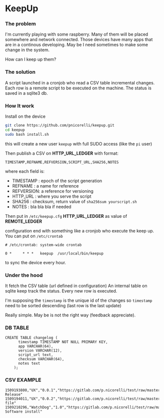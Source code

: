 # KeepUp

### The problem

I'm currently playing with some raspberry. Many of them will be placed somewhere and network connected.
Those devices have many apps that are in a continous developing. May be I need sometimes to make some change in the system.

How can I keep up them?

### The solution

A script launched in a cronjob who read a CSV table incremental changes. Each row is a remote script to be executed on the machine. The status is saved in a sqlite3 db.

### How It work

Install on the device
```bash
git clone https://github.com/pnicorelli/keepup.git
cd keepup
sudo bash install.sh
```

this will create a new user `keepup` with full SUDO access (like the `pi` user)

Then publish a CSV on **HTTP_URL_LEDGER** with format:

```
TIMESTAMP,REFNAME,REFVERSION,SCRIPT_URL,SHA256,NOTES
```

where each field is:

  - TIMESTAMP : epoch of the script generation
  - REFNAME   : a name for reference
  - REFVERSION: a reference for versioning
  - HTTP_URL  : where you serve the script
  - SHA256    : checksum, return value of `sha256sum yourscript.sh`
  - NOTES     : bla bla bla if needed

Then put in `/etc/keepup.cfg` **HTTP_URL_LEDGER** as value of **REMOTE_LEDGER**

configuration end with something like a cronjob who execute the keep up. You can put on `/etc/crontab`

```
# /etc/crontab: system-wide crontab

0 * 	* * *	keepup	/usr/local/bin/keepup
```
to sync the device every hour.

### Under the hood

It fetch the CSV table (url defined in configuration)
An internal table on sqlite keep track the status.
Every new row is executed.

I'm supposing the `timestamp` is the unique id of the changes so `timestamp` need to be sorted descending (last row is the last update)

Really simple. May be is not the right way (feedback appreciate).

### DB TABLE

```
CREATE TABLE changelog (
      timestamp TIMESTAMP NOT NULL PRIMARY KEY,
      app VARCHAR(64),
      version VARCHAR(12),
      script_url text,
      checksum VARCHAR(64),
      notes text
    );
```

### CSV EXAMPLE

```
1509193800,"UX","0.0.1","https://gitlab.com/p.nicorelli/test/raw/master/release.sh",245edcde7db69a17a2f24fa68da93605146ec2666fd2d453c87359df116ba200,"Initial Release"
1509194011,"UX","0.0.2","https://gitlab.com/p.nicorelli/test/raw/master/release_2.sh",93023c4904b5a00f14e34ce499e363c335753c0187db75bdee7c336e541025f3,"Add file"
1509210296,"WatchDog","1.0","https://gitlab.com/p.nicorelli/test/raw/master/xex_1.sh",ef9093dcf5dedb39174fc24863420f2343cc5bda0485e25d4d9b2219abf5c301,"New Software install"
```
